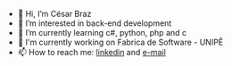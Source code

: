 - 👋 Hi, I’m César Braz
- 👀 I’m interested in back-end development
- 🌱 I’m currently learning c#, python, php and c
- 🚀  I'm currently working on Fabrica de Software - UNIPÊ
- 📫 How to reach me: [linkedin](https://www.linkedin.com/in/cesardsbraz) and [e-mail](mailto:cesardsbraz@gmail.com)

<!---
CesarBraz7/CesarBraz7 is a ✨ special ✨ repository because its `README.md` (this file) appears on your GitHub profile.
You can click the Preview link to take a look at your changes.
--->
